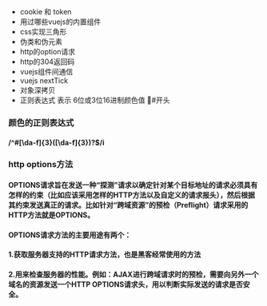 - cookie 和 token
- 用过哪些vuejs的内置组件
- css实现三角形
- 伪类和伪元素 
- http的option请求
- http的304返回码
- vuejs组件间通信
- vuejs nextTick
- 对象深拷贝
- 正则表达式 表示 6位或3位16进制颜色值 #开头

### 颜色的正则表达式
#### /^#[\da-f]{3}([\da-f]{3})?$/i

### http options方法
#### OPTIONS请求旨在发送一种“探测”请求以确定针对某个目标地址的请求必须具有怎样的约束（比如应该采用怎样的HTTP方法以及自定义的请求报头），然后根据其约束发送真正的请求。比如针对“跨域资源”的预检（Preflight）请求采用的HTTP方法就是OPTIONS。

#### OPTIONS请求方法的主要用途有两个：
#### 1.获取服务器支持的HTTP请求方法，也是黑客经常使用的方法
#### 2.用来检查服务器的性能。例如：AJAX进行跨域请求时的预检，需要向另外一个域名的资源发送一个HTTP OPTIONS请求头，用以判断实际发送的请求是否安全。